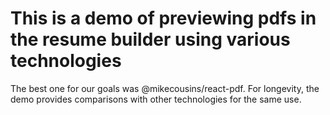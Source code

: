 # This is a demo of previewing pdfs in the resume builder using various technologies
The best one for our goals was @mikecousins/react-pdf.
For longevity, the demo provides comparisons with other technologies for the same use.